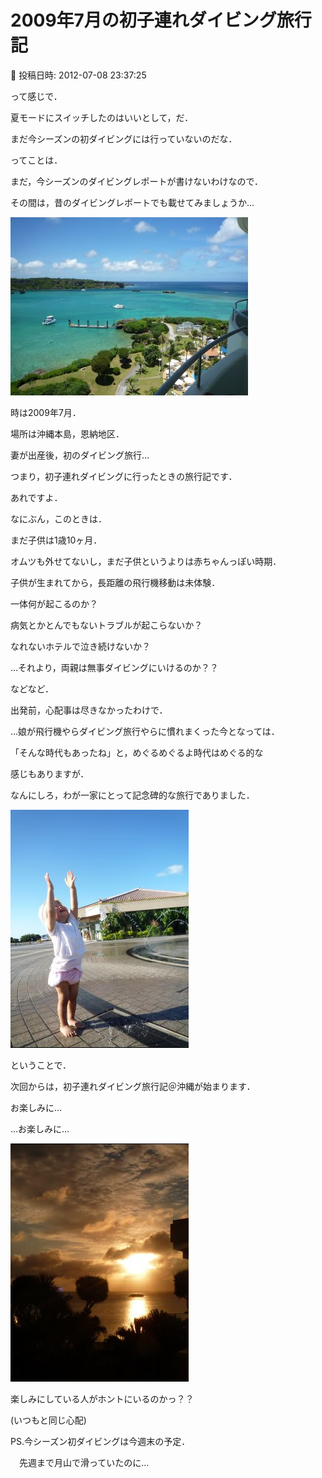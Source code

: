 # 2009年7月の初子連れダイビング旅行記

📅 投稿日時: 2012-07-08 23:37:25

って感じで．





夏モードにスイッチしたのはいいとして，だ．


まだ今シーズンの初ダイビングには行っていないのだな．





ってことは．


まだ，今シーズンのダイビングレポートが書けないわけなので．


その間は，昔のダイビングレポートでも載せてみましょうか…




![f4fe25764bd495d4cdaa1207de78d0b2.jpg](images/f4fe25764bd495d4cdaa1207de78d0b2.jpg)







時は2009年7月．


場所は沖縄本島，恩納地区．





妻が出産後，初のダイビング旅行…


つまり，初子連れダイビングに行ったときの旅行記です．





あれですよ．


なにぶん，このときは．


まだ子供は1歳10ヶ月．


オムツも外せてないし，まだ子供というよりは赤ちゃんっぽい時期．


子供が生まれてから，長距離の飛行機移動は未体験．


一体何が起こるのか？


病気とかとんでもないトラブルが起こらないか？


なれないホテルで泣き続けないか？


…それより，両親は無事ダイビングにいけるのか？？


などなど．


出発前，心配事は尽きなかったわけで．





…娘が飛行機やらダイビング旅行やらに慣れまくった今となっては．


「そんな時代もあったね」と，めぐるめぐるよ時代はめぐる的な


感じもありますが．





なんにしろ，わが一家にとって記念碑的な旅行でありました．




![75ca2fc9d13c6543b19f227285dde520.jpg](images/75ca2fc9d13c6543b19f227285dde520.jpg)







ということで．


次回からは，初子連れダイビング旅行記＠沖縄が始まります．





お楽しみに…


…お楽しみに…




![fe29ba7adefb07e1dabe29e2b864a123.jpg](images/fe29ba7adefb07e1dabe29e2b864a123.jpg)




楽しみにしている人がホントにいるのかっ？？


(いつもと同じ心配)





PS.今シーズン初ダイビングは今週末の予定．


　先週まで月山で滑っていたのに…
